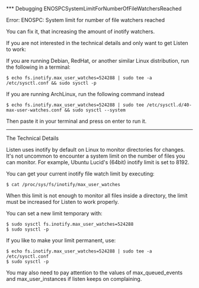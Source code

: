 *** Debugging ENOSPCSystemLimitForNumberOfFileWatchersReached

Error: ENOSPC: System limit for number of file watchers reached

You can fix it, that increasing the amount of inotify watchers.

If you are not interested in the technical details and only want to get Listen to work:

If you are running Debian, RedHat, or another similar Linux distribution, run the following in a terminal:

	$ echo fs.inotify.max_user_watches=524288 | sudo tee -a /etc/sysctl.conf && sudo sysctl -p

If you are running ArchLinux, run the following command instead

	$ echo fs.inotify.max_user_watches=524288 | sudo tee /etc/sysctl.d/40-max-user-watches.conf && sudo sysctl --system

Then paste it in your terminal and press on enter to run it.

--------------------------------------------------------

The Technical Details

Listen uses inotify by default on Linux to monitor directories for changes. It's not uncommon to encounter a system limit on the number of files you can monitor. For example, Ubuntu Lucid's (64bit) inotify limit is set to 8192.

You can get your current inotify file watch limit by executing:

	$ cat /proc/sys/fs/inotify/max_user_watches

When this limit is not enough to monitor all files inside a directory, the limit must be increased for Listen to work properly.

You can set a new limit temporary with:

	$ sudo sysctl fs.inotify.max_user_watches=524288
	$ sudo sysctl -p

If you like to make your limit permanent, use:

	$ echo fs.inotify.max_user_watches=524288 | sudo tee -a /etc/sysctl.conf
	$ sudo sysctl -p

You may also need to pay attention to the values of max_queued_events and max_user_instances if listen keeps on complaining.
